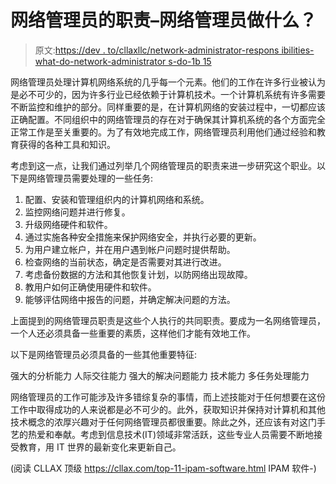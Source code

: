 # 网络管理员的职责–网络管理员做什么？

> 原文:[https://dev . to/cllaxllc/network-administrator-respons ibilities-what-do-network-administrator s-do-1b 15](https://dev.to/cllaxllc/network-administrator-responsibilities-what-do-network-administrators-do-1b15)

网络管理员处理计算机网络系统的几乎每一个元素。他们的工作在许多行业被认为是必不可少的，因为许多行业已经依赖于计算机技术。一个计算机系统有许多需要不断监控和维护的部分。同样重要的是，在计算机网络的安装过程中，一切都应该正确配置。不同组织中的网络管理员的存在对于确保其计算机系统的各个方面完全正常工作是至关重要的。为了有效地完成工作，网络管理员利用他们通过经验和教育获得的各种工具和知识。

考虑到这一点，让我们通过列举几个网络管理员的职责来进一步研究这个职业。以下是网络管理员需要处理的一些任务:

1.  配置、安装和管理组织内的计算机网络和系统。
2.  监控网络问题并进行修复。
3.  升级网络硬件和软件。
4.  通过实施各种安全措施来保护网络安全，并执行必要的更新。
5.  为用户建立帐户，并在用户遇到帐户问题时提供帮助。
6.  检查网络的当前状态，确定是否需要对其进行改进。
7.  考虑备份数据的方法和其他恢复计划，以防网络出现故障。
8.  教用户如何正确使用硬件和软件。
9.  能够评估网络中报告的问题，并确定解决问题的方法。

上面提到的网络管理员职责是这些个人执行的共同职责。要成为一名网络管理员，一个人还必须具备一些重要的素质，这样他们才能有效地工作。

以下是网络管理员必须具备的一些其他重要特征:

强大的分析能力
人际交往能力
强大的解决问题能力
技术能力
多任务处理能力

网络管理员的工作可能涉及许多错综复杂的事情，而上述技能对于任何想要在这份工作中取得成功的人来说都是必不可少的。此外，获取知识并保持对计算机和其他技术概念的浓厚兴趣对于任何网络管理员都很重要。除此之外，还应该有对这门手艺的热爱和奉献。考虑到信息技术(IT)领域非常活跃，这些专业人员需要不断地接受教育，用 IT 世界的最新变化来更新自己。

(阅读 CLLAX 顶级 https://cllax.com/top-11-ipam-software.html IPAM 软件-)